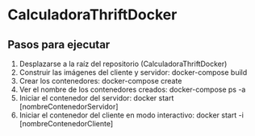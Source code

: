 # CalculadoraThriftDocker

## Pasos para ejecutar 

 1. Desplazarse a la raíz del repositorio (CalculadoraThriftDocker)
 2. Construir las imágenes del cliente y servidor: docker-compose build
 3. Crear los contenedores: docker-compose create
 4. Ver el nombre de los contenedores creados: docker-compose ps -a
 5. Iniciar el contenedor del servidor: docker start [nombreContenedorServidor]
 6. Iniciar el contenedor del cliente en modo interactivo: docker start -i [nombreContenedorCliente]
